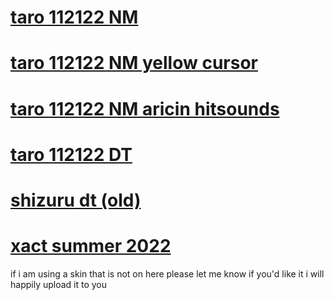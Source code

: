 # [taro 112122 NM](https://taro.s-ul.eu/K6T9jzIR)
# [taro 112122 NM yellow cursor](https://taro.s-ul.eu/boCglPbS)
# [taro 112122 NM aricin hitsounds](https://taro.s-ul.eu/EnqMtiot)
# [taro 112122 DT](https://taro.s-ul.eu/8GxMvpJA)
# [shizuru dt (old)](https://taro.s-ul.eu/szcrskOs)
# [xact summer 2022](https://taro.s-ul.eu/9bqmaN5J)

if i am using a skin that is not on here please let me know if you'd like it i will happily upload it to you
